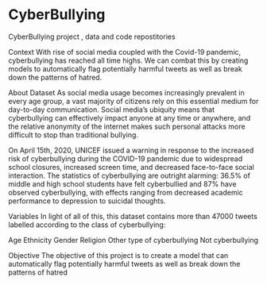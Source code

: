 # CyberBullying
CyberBullying project , data and code repostitories


Context
With rise of social media coupled with the Covid-19 pandemic, cyberbullying has reached all time highs. We can combat this by creating models to automatically flag potentially harmful tweets as well as break down the patterns of hatred.

About Dataset
As social media usage becomes increasingly prevalent in every age group, a vast majority of citizens rely on this essential medium for day-to-day communication. Social media’s ubiquity means that cyberbullying can effectively impact anyone at any time or anywhere, and the relative anonymity of the internet makes such personal attacks more difficult to stop than traditional bullying.

On April 15th, 2020, UNICEF issued a warning in response to the increased risk of cyberbullying during the COVID-19 pandemic due to widespread school closures, increased screen time, and decreased face-to-face social interaction. The statistics of cyberbullying are outright alarming: 36.5% of middle and high school students have felt cyberbullied and 87% have observed cyberbullying, with effects ranging from decreased academic performance to depression to suicidal thoughts.

Variables
In light of all of this, this dataset contains more than 47000 tweets labelled according to the class of cyberbullying:

Age
Ethnicity
Gender
Religion
Other type of cyberbullying
Not cyberbullying

Objective
The objective of this project is to create a model that can automatically flag potentially harmful tweets as well as break down the patterns of hatred
